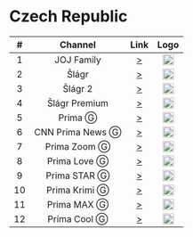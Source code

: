 <h1>Czech Republic</h1>

| #   | Channel        | Link  | Logo |
|:---:|:--------------:|:-----:|:----:|
| 1   | JOJ Family    | [>](https://nn.geo.joj.sk/live/hls/family-540.m3u8) | <img height="20" src="https://i.imgur.com/IZHIAAj.png"/> |
| 2   | Šlágr    | [>](https://stream-6.mazana.tv/slagr.m3u) | <img height="20" src="https://i.imgur.com/0bTyHve.png"/> |
| 3   | Šlágr 2    | [>](https://stream-33.mazana.tv/slagr2.m3u) | <img height="20" src="https://i.imgur.com/2rcy4Wo.png"/> |
| 4   | Šlágr Premium    | [>](https://arenasportslovakia.ddns.net/hls/slager.m3u8) | <img height="20" src="https://i.imgur.com/Lp0IqDx.png"/> |
| 5   | Prima Ⓖ   | [>](https://prima-ott-live.ssl.cdn.cra.cz/channels/prima_family/playlist/cze/live_hq.m3u8?offsetSeconds=0&url=0) | <img height="20" src="https://i.imgur.com/0aHT2Nj.png"> |
| 6   | CNN Prima News Ⓖ   | [>](https://prima-ott-live.ssl.cdn.cra.cz/channels/prima_cnn/playlist/cze/live_hq.m3u8?offsetSeconds=0&url=0) | <img height="20" src="https://i.imgur.com/Il7t0bU.png"> |
| 7   | Prima Zoom Ⓖ   | [>](https://prima-ott-live.ssl.cdn.cra.cz/channels/prima_zoom/playlist/cze/live_hq.m3u8?offsetSeconds=0&url=0) | <img height="20" src="https://i.imgur.com/zuzBucZ.png"> |
| 8   | Prima Love Ⓖ   | [>](https://prima-ott-live.ssl.cdn.cra.cz/channels/prima_love/playlist/cze/live_hq.m3u8?offsetSeconds=0&url=0) | <img height="20" src="https://i.imgur.com/TOCZc3Y.png"> |
| 9   | Prima STAR Ⓖ   | [>](https://prima-ott-live.ssl.cdn.cra.cz/channels/prima_star/playlist/cze/live_hq.m3u8?offsetSeconds=0&url=0) | <img height="20" src="https://i.imgur.com/tQGwvNs.png"> |
| 10   | Prima Krimi Ⓖ   | [>](https://prima-ott-live.ssl.cdn.cra.cz/channels/prima_krimi/playlist/cze/live_hq.m3u8?offsetSeconds=0&url=0) | <img height="20" src="https://i.imgur.com/Dn2YxrA.png"> |
| 11   | Prima MAX Ⓖ   | [>](https://prima-ott-live.ssl.cdn.cra.cz/channels/prima_max/playlist/cze/live_hq.m3u8?offsetSeconds=0&url=0) | <img height="20" src="https://i.imgur.com/QaEakvm.png"> |
| 12   | Prima Cool Ⓖ   | [>](https://prima-ott-live.ssl.cdn.cra.cz/channels/prima_cool/playlist/cze/live_hq.m3u8?offsetSeconds=0&url=0) | <img height="20" src="https://i.imgur.com/JMHWmcJ.png"> |
